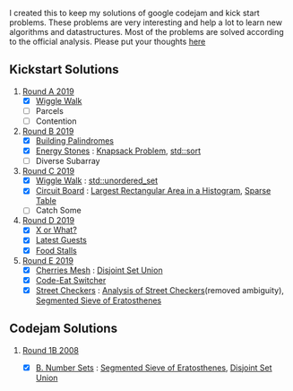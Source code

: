 I created this to keep my solutions of google codejam and kick start problems. These problems are very interesting and help a lot to learn new algorithms and datastructures. Most of the problems are solved according to the official analysis. Please put your thoughts [here](https://github.com/alhasanmridha/codejam/issues/3)

## Kickstart Solutions
1. [Round A 2019](https://codingcompetitions.withgoogle.com/kickstart/round/0000000000050e01)
    - [x] [Wiggle Walk](https://github.com/alhasanmridha/codejam/blob/master/Kick%20Start%20Round%20A%202019/Training.cpp)
    - [ ] Parcels
    - [ ] Contention
1. [Round B 2019](https://codingcompetitions.withgoogle.com/kickstart/round/0000000000050eda)
    - [x] [Building Palindromes](https://github.com/alhasanmridha/codejam/blob/master/Kick%20Start%20Round%20B%202019%20/Building%20Palindromes.cpp)
    - [x] [Energy Stones](https://github.com/alhasanmridha/codejam/blob/master/Kick%20Start%20Round%20B%202019%20/Energy%20Stones.cpp) : [Knapsack Problem](https://en.wikipedia.org/wiki/Knapsack_problem), [std::sort](https://en.cppreference.com/w/cpp/algorithm/sort)
    - [ ] Diverse Subarray
1. [Round C 2019](https://codingcompetitions.withgoogle.com/kickstart/round/0000000000050ff2)
    - [x] [Wiggle Walk](https://github.com/alhasanmridha/codejam/blob/master/Kick%20Start%20Round%20D%202019/X%20or%20What.cpp) : [std::unordered_set](https://en.cppreference.com/w/cpp/container/unordered_set)
    - [x] [Circuit Board](https://github.com/alhasanmridha/codejam/blob/master/Kick%20Start%20Round%20C%202019/Circuit%20Board.cpp) : [Largest Rectangular Area in a Histogram](https://www.geeksforgeeks.org/largest-rectangle-under-histogram/), [Sparse Table](https://cp-algorithms.com/data_structures/sparse-table.html)
    - [ ] Catch Some
2. [Round D 2019](https://codingcompetitions.withgoogle.com/kickstart/round/0000000000051061)
    - [x] [X or What?](https://github.com/alhasanmridha/codejam/blob/master/Kick%20Start%20Round%20D%202019/X%20or%20What.cpp)
    - [x] [Latest Guests](https://github.com/alhasanmridha/codejam/blob/master/Kick%20Start%20Round%20D%202019/Latest%20Guest.cpp)
    - [x] [Food Stalls](https://github.com/alhasanmridha/codejam/blob/master/Kick%20Start%20Round%20D%202019/Food%20Stalls.cpp)
1. [Round E 2019](https://codingcompetitions.withgoogle.com/kickstart/round/0000000000050edb)
    - [x] [Cherries Mesh](https://github.com/alhasanmridha/codejam/blob/master/Kick%20Start%20Round%20E%202019/Cherries%20Mesh.cpp) : [Disjoint Set Union](https://cp-algorithms.com/data_structures/disjoint_set_union.html)
    - [x] [Code-Eat Switcher](https://github.com/alhasanmridha/codejam/blob/master/Kick%20Start%20Round%20E%202019/Code-Eat%20Switcher.cpp)
    - [x] [Street Checkers](https://github.com/alhasanmridha/codejam/blob/master/Kick%20Start%20Round%20E%202019/Street%20Checkers.cpp) : [Analysis of Street Checkers](https://alhasanmridha.github.io/street_checkers.html)(removed ambiguity), [Segmented Sieve of Eratosthenes](https://forthright48.com/segmented-sieve-of-eratosthenes/)

## Codejam Solutions
1. [Round 1B 2008](https://codingcompetitions.withgoogle.com/kickstart/round/0000000000050e01)
    - [x] [B. Number Sets](https://github.com/alhasanmridha/codejam/blob/master/Round%201B%202008/B.%20Number%20Sets.cpp) : [Segmented Sieve of Eratosthenes](https://forthright48.com/segmented-sieve-of-eratosthenes/), [Disjoint Set Union](https://cp-algorithms.com/data_structures/disjoint_set_union.html)
    
